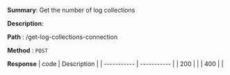 **Summary**: Get the number of log collections

**Description**:

**Path** : /get-log-collections-connection

**Method** : `POST`

**Response**
| code      | Description |
| ----------- | ----------- |
|  200   |       |
|  400   |       |

